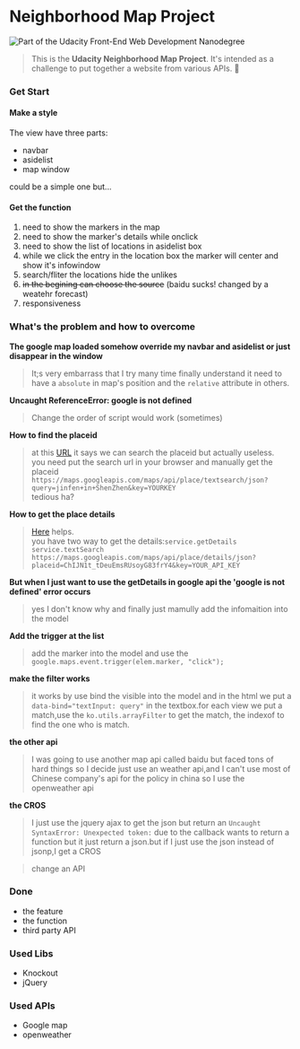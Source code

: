# Neighborhood Map Project 

![Part of the Udacity Front-End Web Development Nanodegree](https://img.shields.io/badge/Udacity-Front--End%20Web%20Developer%20Nanodegree-02b3e4.svg)

> This is the **Udacity Neighborhood Map Project**. It's intended as a challenge to put together a website from various APIs.  🔰

### Get Start
#### Make a style
The view have three parts:
- navbar
- asidelist
- map window

could be a simple one but...
#### Get the function 
1. need to show the markers in the map  
2. need to show the marker's details while onclick
3. need to show the list of locations in asidelist box
4. while we click the entry in the location box the marker will center and show it's infowindow
5. search/fliter the locations hide the unlikes
6. ~~in the begining can choose the source~~ (baidu sucks! changed by a weatehr forecast)
7. responsiveness

### What's the problem and how to overcome
**The google map loaded somehow override my navbar and asidelist or just disappear in the window**
> It;s very embarrass that I try many time finally understand it need to have a `absolute` in map's position and the `relative` attribute in others.  

**Uncaught ReferenceError: google is not defined**
> Change the order of script would work (sometimes)

 **How to find the placeid**
> at this [URL](https://developers.google.com/places/place-id?hl=zh-cn) it says we can search the placeid but actually useless.  
you need put the search url in your browser and manually get the placeid `https://maps.googleapis.com/maps/api/place/textsearch/json?query=jinfen+in+ShenZhen&key=YOURKEY`  
tedious ha?

**How to get the place details**
> [Here](https://developers.google.com/places/web-service/details) helps.  
you have two way to get the details:`service.getDetails`  `service.textSearch`  
`https://maps.googleapis.com/maps/api/place/details/json?placeid=ChIJN1t_tDeuEmsRUsoyG83frY4&key=YOUR_API_KEY`

**But when I just want to use the getDetails in google api the 'google is not defined' error occurs**
> yes I don't know why and finally just mamully add the infomaition into the model

**Add the trigger at the list**
> add the marker into the model and use the `google.maps.event.trigger(elem.marker, "click");`

**make the filter works**
> it works by use bind the visible into the model and in the html we put a `data-bind="textInput: query"` in the textbox.for each view we put a match,use the `ko.utils.arrayFilter` to get the match,
the indexof to find the one who is match.

**the other api**
> I was going to use another map api called baidu but faced tons of hard things so I decide just use an weather api,and I can't use most of Chinese company's api for the policy in china so I use the openweather api

**the CROS**
> I just use the jquery ajax to get the json but return an `Uncaught SyntaxError: Unexpected token:`
due to the callback wants to return a function but it just return a json.but if I just use the json instead of jsonp,I get a CROS

> change an API
### Done
* the feature
* the function
* third party API
### Used Libs
- Knockout
- jQuery
### Used APIs
- Google map
- openweather




